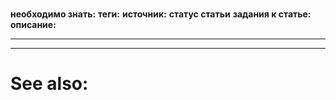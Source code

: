 # 
**необходимо знать:** 
**теги:** 
**источник:** 
**статус статьи** 
**задания к статье:**
**описание:** 

---




---
# See also: